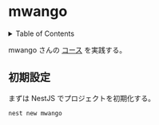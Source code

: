 # mwango

<!-- START doctoc generated TOC please keep comment here to allow auto update -->
<!-- DON'T EDIT THIS SECTION, INSTEAD RE-RUN doctoc TO UPDATE -->
<details>
<summary>Table of Contents</summary>

- [初期設定](#%E5%88%9D%E6%9C%9F%E8%A8%AD%E5%AE%9A)

</details>
<!-- END doctoc generated TOC please keep comment here to allow auto update -->

mwango さんの [コース](https://wanago.io/2020/05/11/nestjs-api-controllers-routing-module/) を実践する。

## 初期設定

まずは NestJS でプロジェクトを初期化する。

```bash
nest new mwango
```

